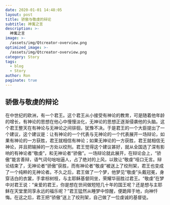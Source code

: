 ```yaml
---
date: 2020-01-01 14:48:05
layout: post
title: 骄傲与敬虔的辩论
subtitle: 神寓之言
description: >-
  神寓之言
image: >-
  /assets/img/Qtcreator-overview.png
optimized_image: >-
  /assets/img/Qtcreator-overview.png
category: Story
tags:
  - blog
  - Story
author: Ron
paginate: true
---
```

 ## 骄傲与敬虔的辩论

   在中世纪的欧洲，有一个君王。这个君王从小接受有神论的教育，可是随着他年龄的增长，有神论的思想在他心中慢慢淡化，无神论的思想正逐渐侵袭他的头脑。这个君王整天在有神论与无神论之间徘徊，犹豫不决。于是君王的一个大臣提出了一个建议，这个建议是：让有神论的一个代表与无神论的一个代表展开一场辩论，如果有神论的一方获胜，君王就相信有神论；如果无神论的一方获胜，君王就相信无神论，并且把输掉的一方处以绞刑。君王觉得这个建议甚好，就从全国选了深有影响的有神论者“敬虔”，和无神论者“骄傲”。一场辩论就此展开，在辩论会上，“骄傲”能言善辩，语气词句咄咄逼人，占了绝对的上风，以致让“敬虔”哑口无言。辩论结束了，无神论者“骄傲”获胜，而有神论者“敬虔”被送上了绞刑架，君王也变成了一个纯粹的无神论者。不久之后，君王做了一个梦，他梦见“敬虔”头戴冠冕，身穿洁白的衣裳，手拿棕树枝，与主耶稣基督同坐，荣耀华丽胜过君王。“敬虔”在梦中对君王说：“亲爱的君王，你是想在世间做短短几十年的国王呢？还是想与主耶稣在天堂里同享永远的福乐呢？”君王猛然从睡梦中惊醒，便跪拜于地，向神忏悔。在这之后，君王把“骄傲”送上了绞刑架，自己做了一位虔诚的基督徒。



